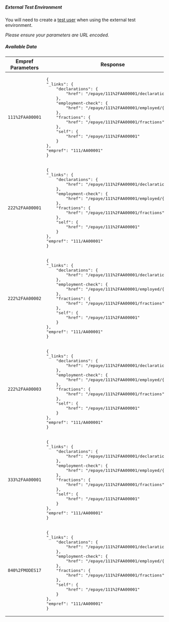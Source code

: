 ##### External Test Environment

You will need to create a [test user](https://test-developer.service.hmrc.gov.uk/api-test-user) when using the external test environment.

*Please ensure your parameters are URL encoded.*

##### Available Data

<table>
    <thead>
        <tr>
        <th style="width:37%">Empref Parameters</th>
        <th style="width:63%">Response</th>
        </tr>
    </thead>
    <tbody>
    <tr>
      <td><code class='code--slim'>111%2FAA00001</code></td>
      <td><pre class='code--block'>
{
"_links": {
    "declarations": {
        "href": "/epaye/111%2FAA00001/declarations"
    },
    "employment-check": {
        "href": "/epaye/111%2FAA00001/employed/{nino}"
    },
    "fractions": {
        "href": "/epaye/111%2FAA00001/fractions"
    },
    "self": {
        "href": "/epaye/111%2FAA00001"
    }
},
"empref": "111/AA00001"
}
</pre>
      </td>
    </tr>
    <tr>
      <td><code class='code--slim'>222%2FAA00001</code></td>
      <td><pre class='code--block'>
{
"_links": {
    "declarations": {
        "href": "/epaye/111%2FAA00001/declarations"
    },
    "employment-check": {
        "href": "/epaye/111%2FAA00001/employed/{nino}"
    },
    "fractions": {
        "href": "/epaye/111%2FAA00001/fractions"
    },
    "self": {
        "href": "/epaye/111%2FAA00001"
    }
},
"empref": "111/AA00001"
}
</pre>
      </td>
    </tr>
    <tr>
      <td><code class='code--slim'>222%2FAA00002</code></td>
      <td><pre class='code--block'>
{
"_links": {
    "declarations": {
        "href": "/epaye/111%2FAA00001/declarations"
    },
    "employment-check": {
        "href": "/epaye/111%2FAA00001/employed/{nino}"
    },
    "fractions": {
        "href": "/epaye/111%2FAA00001/fractions"
    },
    "self": {
        "href": "/epaye/111%2FAA00001"
    }
},
"empref": "111/AA00001"
}
</pre>
      </td>
    </tr>
    <tr>
      <td><code class='code--slim'>222%2FAA00003</code></td>
      <td><pre class='code--block'>
{
"_links": {
    "declarations": {
        "href": "/epaye/111%2FAA00001/declarations"
    },
    "employment-check": {
        "href": "/epaye/111%2FAA00001/employed/{nino}"
    },
    "fractions": {
        "href": "/epaye/111%2FAA00001/fractions"
    },
    "self": {
        "href": "/epaye/111%2FAA00001"
    }
},
"empref": "111/AA00001"
}
</pre>
      </td>
    </tr>
    <tr>
      <td><code class='code--slim'>333%2FAA00001</code></td>
      <td><pre class='code--block'>
{
"_links": {
    "declarations": {
        "href": "/epaye/111%2FAA00001/declarations"
    },
    "employment-check": {
        "href": "/epaye/111%2FAA00001/employed/{nino}"
    },
    "fractions": {
        "href": "/epaye/111%2FAA00001/fractions"
    },
    "self": {
        "href": "/epaye/111%2FAA00001"
    }
},
"empref": "111/AA00001"
}
</pre>
      </td>
    </tr>
    <tr>
      <td><code class='code--slim'>840%2FMODES17</code></td>
      <td><pre class='code--block'>
{
"_links": {
    "declarations": {
        "href": "/epaye/111%2FAA00001/declarations"
    },
    "employment-check": {
        "href": "/epaye/111%2FAA00001/employed/{nino}"
    },
    "fractions": {
        "href": "/epaye/111%2FAA00001/fractions"
    },
    "self": {
        "href": "/epaye/111%2FAA00001"
    }
},
"empref": "111/AA00001"
}
</pre>
      </td>
    </tr>
    </tbody>
</table>
